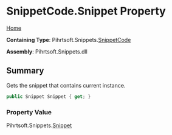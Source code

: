 # SnippetCode\.Snippet Property

[Home](../../../../README.md)

**Containing Type**: Pihrtsoft\.Snippets\.[SnippetCode](../README.md)

**Assembly**: Pihrtsoft\.Snippets\.dll

## Summary

Gets the snippet that contains current instance\.

```csharp
public Snippet Snippet { get; }
```

### Property Value

Pihrtsoft\.Snippets\.[Snippet](../../Snippet/README.md)

